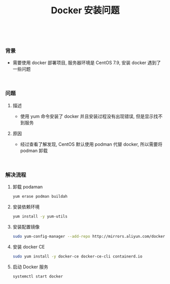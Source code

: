 ﻿---
layout: mypost
title: Docker 安装问题
categories: [ Docker, Linux ]
---

<br>

### 背景

- 需要使用 docker 部署项目, 服务器环境是 CentOS 7.9, 安装 docker 遇到了一些问题

<br>

### 问题

1. 描述
    - 使用 yum 命令安装了 docker 并且安装过程没有出现错误, 但是显示找不到服务

2. 原因
    - 经过查看了解发现, CentOS 默认使用 podman 代替 docker, 所以需要将 podman 卸载

<br>

### 解决流程

1. 卸载 podaman

    ```bash
    yum erase podman buildah
    ```

2. 安装依赖环境

    ```bash
    yum install -y yum-utils
    ```

3. 安装配置镜像

    ```bash
    sudo yum-config-manager --add-repo http://mirrors.aliyun.com/docker-ce/linux/centos/docker-ce.repo
    ```

4. 安装 docker CE

    ```bash
    sudo yum install -y docker-ce docker-ce-cli containerd.io
    ```

5. 启动 Docker 服务

    ```bash
    systemctl start docker
    ```